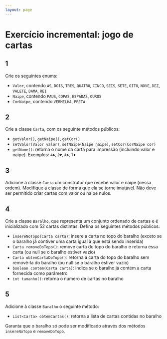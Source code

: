 ```yaml
---
layout: page
---
```


# Exercício incremental: jogo de cartas

## 1

Crie os seguintes enums:

- `Valor`, contendo `AS`, `DOIS`, `TRES`, `QUATRO`, `CINCO`, `SEIS`, `SETE`, `OITO`, `NOVE`, `DEZ`, `VALETE`, `DAMA`, `REI`
- `Naipe`, contendo `PAUS`, `COPAS`, `ESPADAS`, `OUROS`
- `CorNaipe`, contendo `VERMELHA`, `PRETA`

## 2

Crie a classe `Carta`, com os seguinte métodos públicos:

- `getValor()`, `getNaipe()`, `getCor()`
- `setValor(Valor valor)`, `setNaipe(Naipe naipe)`, `setCor(CorNaipe cor)`
- `getNome()`: retorna o nome da carta para impressão (incluindo valor e naipe). Exemplos: `4♣`, `J♥`, `A♠`, `7♦`

## 3

<!-- construtores; exception -->

Adicione à classe `Carta` um construtor que recebe valor e naipe (nessa ordem). Modifique a classe de forma que ela se torne imutável. Não deve ser permitido criar cartas com valor ou naipe nulos.

## 4

<!-- Collections -->

Crie a classe `Baralho`, que representa um conjunto ordenado de cartas e é inicializado com 52 cartas distintas. Defina os seguintes métodos públicos:

- `insereNoTopo(Carta carta)`: insere a carta no topo do baralho (exceto se o baralho já contiver uma carta igual à que está sendo inserida)
- `Carta removeDoTopo()`: remove carta do topo do baralho e retorna essa carta (ou null se o baralho estiver vazio)
- `Carta obtemCartaDoTopo()`: retorna a carta do topo do baralho sem removê-la do baralho (ou null se o baralho estiver vazio)
- `boolean contem(Carta carta)`: indica se o baralho já contém a carta fornecida como parâmetro
- `int tamanho()`: retorna o número de cartas no baralho

<!-- 
- `Carta removeAleatoria(Carta carta)`: remove uma carta aleatória do baralho
- `Carta removeDoFundo(Carta carta)`: remove carta do fundo do baralho
- `insereNoFundo(Carta carta)`: insere a carta no fundo do baralho (exceto se o baralho já contiver uma carta igual à que está sendo inserida) -->

## 5

<!-- imutabilidade, visibilidade -->

Adicione à classe `Baralho` o seguinte método:

- `List<Carta> obtemCartas()`: retorna a lista de cartas contidas no baralho

Garanta que o baralho só pode ser modificado através dos métodos `insereNoTopo` e `removeDoTopo`.